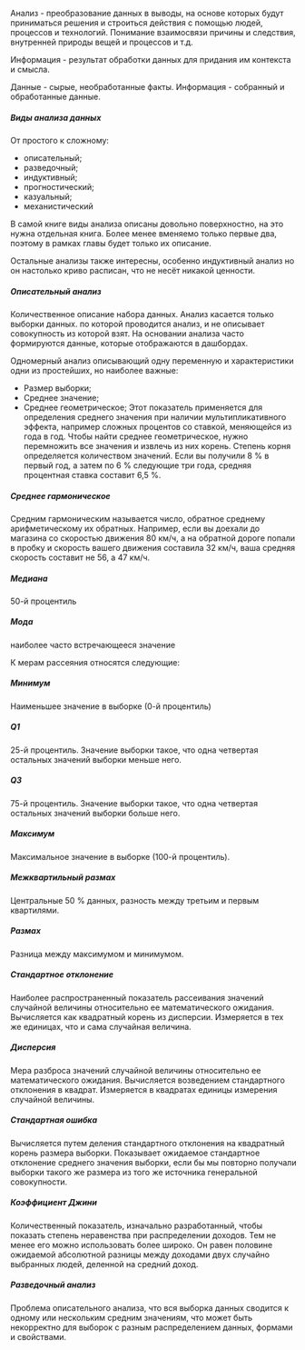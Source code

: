Анализ - преобразование данных в выводы, на основе которых будут приниматься решения и строиться действия с помощью людей, процессов и технологий.
Понимание взаимосвязи причины и следствия, внутренней природы вещей и процессов и т.д.

Информация - результат обработки данных для придания им контекста и смысла.

Данные - сырые, необработанные факты.
Информация - собранный и обработанные данные.

##### Виды анализа данных
От простого к сложному:
- описательный;
- разведочный;
- индуктивный;
- прогностический;
- казуальный;
- механистический

В самой книге виды анализа описаны довольно поверхностно, на это нужна отдельная книга. Более менее вменяемо только первые два, поэтому в рамках главы будет только их описание.

Остальные анализы также интересны, особенно индуктивный анализ но он настолько криво расписан, что не несёт никакой ценности.

##### Описательный анализ
Количественное описание набора данных. Анализ касается только выборки данных. по которой проводится анализ, и не описывает совокупность из которой взят. На основании анализа часто формируются данные, которые отображаются в дашбордах.

Одномерный анализ описывающий одну переменную и характеристики одни из простейших, но наиболее важные:
- Размер выборки;
- Среднее значение; 
- Среднее геометрическое;
Этот показатель применяется для определения среднего значения при наличии мультипликативного эффекта, например сложных процентов со ставкой, меняющейся из года в год. Чтобы найти среднее геометрическое, нужно перемножить все значения и извлечь из них корень. Степень корня определяется количеством значений. Если вы получили 8 % в первый год, а затем по 6 % следующие три года, средняя процентная ставка составит 6,5 %.

##### Среднее гармоническое
Средним гармоническим называется число, обратное среднему арифметическому их обратных. Например, если вы доехали до магазина со скоростью движения 80 км/ч, а на обратной дороге попали в пробку и скорость вашего движения составила 32 км/ч, ваша средняя скорость составит не 56, а 47 км/ч.
##### Медиана
50-й процентиль
##### Мода
наиболее часто встречающееся значение

К мерам рассеяния относятся следующие:
##### Минимум
Наименьшее значение в выборке (0-й процентиль)

##### Q1
25-й процентиль. Значение выборки такое, что одна четвертая остальных значений выборки меньше него.

##### Q3
75-й процентиль. Значение выборки такое, что одна четвертая остальных значений выборки больше него.

##### Максимум
Максимальное значение в выборке (100-й процентиль).

##### Межквартильный размах
Центральные 50 % данных, разность между третьим и первым квартилями.

##### Размах
Разница между максимумом и минимумом.

##### Стандартное отклонение
Наиболее распространенный показатель рассеивания значений случайной величины относительно ее математического ожидания. Вычисляется как квадратный корень из дисперсии. Измеряется в тех же единицах, что и сама случайная величина.

##### Дисперсия
Мера разброса значений случайной величины относительно ее математического ожидания. Вычисляется возведением стандартного отклонения в квадрат. Измеряется в квадратах единицы измерения случайной величины.

##### Стандартная ошибка
Вычисляется путем деления стандартного отклонения на квадратный корень размера выборки. Показывает ожидаемое стандартное отклонение среднего значения выборки, если бы мы повторно получали выборки такого же размера из того же источника генеральной совокупности.

##### Коэффициент Джини
Количественный показатель, изначально разработанный, чтобы показать степень неравенства при распределении доходов. Тем не менее его можно использовать более широко. Он равен половине ожидаемой абсолютной разницы между доходами двух случайно выбранных людей, деленной на средний доход.

##### Разведочный анализ
Проблема описательного анализа, что вся выборка данных сводится к одному или нескольким средним значениям, что может быть некорректно для выборок с разным распределением данных, формами и свойствами.